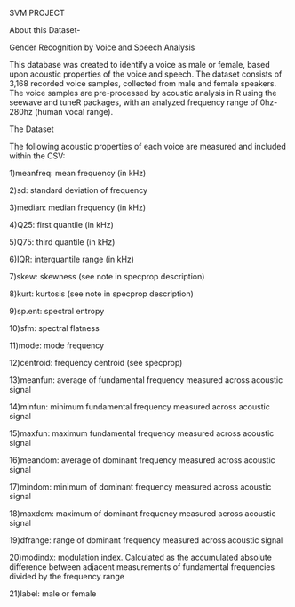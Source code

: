   SVM PROJECT

About this Dataset-


Gender Recognition by Voice and Speech Analysis

This database was created to identify a voice as male or female, based upon acoustic properties of the voice and speech. The dataset consists of 3,168 recorded voice samples, collected from male and female speakers. The voice samples are pre-processed by acoustic analysis in R using the seewave and tuneR packages, with an analyzed frequency range of 0hz-280hz (human vocal range).

The Dataset

The following acoustic properties of each voice are measured and included within the CSV:


1)meanfreq: mean frequency (in kHz)

2)sd: standard deviation of frequency

3)median: median frequency (in kHz)

4)Q25: first quantile (in kHz)

5)Q75: third quantile (in kHz)

6)IQR: interquantile range (in kHz)

7)skew: skewness (see note in specprop description)

8)kurt: kurtosis (see note in specprop description)

9)sp.ent: spectral entropy

10)sfm: spectral flatness

11)mode: mode frequency

12)centroid: frequency centroid (see specprop)

13)meanfun: average of fundamental frequency measured across acoustic signal

14)minfun: minimum fundamental frequency measured across acoustic signal

15)maxfun: maximum fundamental frequency measured across acoustic signal

16)meandom: average of dominant frequency measured across acoustic signal

17)mindom: minimum of dominant frequency measured across acoustic signal

18)maxdom: maximum of dominant frequency measured across acoustic signal

19)dfrange: range of dominant frequency measured across acoustic signal

20)modindx: modulation index. Calculated as the accumulated absolute difference between adjacent measurements of fundamental frequencies divided by the frequency range

21)label: male or female
